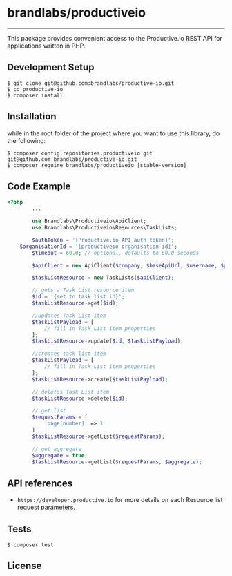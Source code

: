 # brandlabs/productiveio
---------------------------------

This package provides convenient access to the Productive.io REST API for applications written in PHP.

## Development Setup

```
$ git clone git@github.com:brandlabs/productive-io.git
$ cd productive-io
$ composer install
```

## Installation
while in the root folder of the project where you want to use this library, do the following:
```
$ composer config repositories.productiveio git git@github.com:brandlabs/productive-io.git
$ composer require brandlabs/productiveio [stable-version]
```

## Code Example

```PHP
<?php
		...

		use Brandlabs\Productiveio\ApiClient;
		use Brandlabs\Productiveio\Resources\TaskLists;

		$authToken = '[Productive.io API auth token]';
    $organisationId = '[productiveio organisation id]';
		$timeout = 60.0; // optional, defaults to 60.0 seconds

		$apiClient = new ApiClient($company, $baseApiUrl, $username, $password, $timeout);

		$taskListResource = new TaskLists($apiClient);

		// gets a Task List resource item
		$id = '{set to task list id}';
		$taskListResource->get($id);

		//updates Task List item
		$taskListPayload = [
			// fill in Task List item properties
		];
		$taskListResource->update($id, $taskListPayload);

		//creates task list item
		$taskListPayload = [
			// fill in Task List item properties
		];
		$taskListResource->create($taskListPayload);

		// deletes Task List item
		$taskListResource->delete($id);

		// get list
		$requestParams = [
			'page[number]' => 1
		]
		$taskListResource->getList($requestParams);

		// get aggregate
		$aggregate = true;
		$taskListResource->getList($requestParams, $aggregate);
```

## API references
- `https://developer.productive.io` for more details on each Resource list request parameters.


## Tests
```
$ composer test
```

## License


